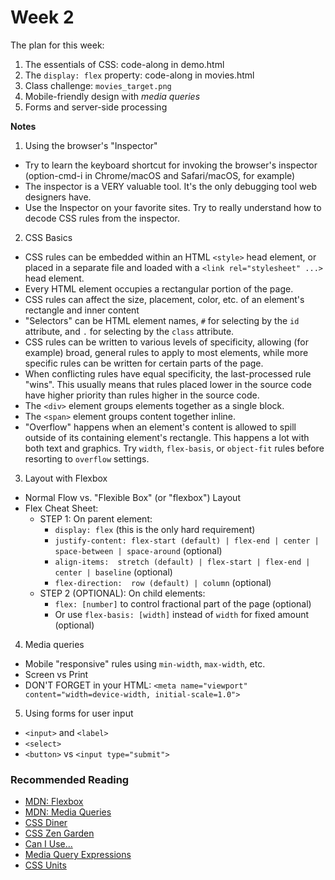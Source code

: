 # Week 2

The plan for this week:

1. The essentials of CSS: code-along in demo.html
2. The `display: flex` property: code-along in movies.html
3. Class challenge: `movies_target.png`
4. Mobile-friendly design with _media queries_
5. Forms and server-side processing


**Notes**

1. Using the browser's "Inspector"
  * Try to learn the keyboard shortcut for invoking the browser's inspector (option-cmd-i in Chrome/macOS and Safari/macOS, for example)
  * The inspector is a VERY valuable tool. It's the only debugging tool web designers have.
  * Use the Inspector on your favorite sites. Try to really understand how to decode CSS rules from the inspector.

2. CSS Basics
  * CSS rules can be embedded within an HTML `<style>` head element, or placed in a separate file and loaded with a `<link rel="stylesheet" ...>` head element.
  * Every HTML element occupies a rectangular portion of the page.
  * CSS rules can affect the size, placement, color, etc. of an element's rectangle and inner content
  * "Selectors" can be HTML element names, `#` for selecting by the `id` attribute, and `.` for selecting by the `class` attribute.
  * CSS rules can be written to various levels of specificity, allowing (for example) broad, general rules to apply to most elements, while more specific rules can be written for certain parts of the page.
  * When conflicting rules have equal specificity, the last-processed rule "wins".  This usually means that rules placed lower in the source code have higher priority than rules higher in the source code.
  * The `<div>` element groups elements together as a single block.
  * The `<span>` element groups content together inline.
  * "Overflow" happens when an element's content is allowed to spill
    outside of its containing element's rectangle.  This happens a lot
    with both text and graphics.  Try `width`, `flex-basis`, or `object-fit` rules before resorting to `overflow` settings.

3. Layout with Flexbox
  * Normal Flow vs. "Flexible Box" (or "flexbox") Layout
  * Flex Cheat Sheet:
    * STEP 1: On parent element:
      * `display: flex` (this is the only hard requirement)
      * `justify-content: flex-start (default) | flex-end | center | space-between | space-around` (optional)
      * `align-items:  stretch (default) | flex-start | flex-end | center | baseline` (optional)
      * `flex-direction:  row (default) | column` (optional)
    * STEP 2 (OPTIONAL): On child elements:
      * `flex: [number]` to control fractional part of the page (optional)
      * Or use `flex-basis: [width]` instead of `width` for fixed amount (optional)

4. Media queries
  * Mobile "responsive" rules using `min-width`, `max-width`, etc.
  * Screen vs Print
  * DON'T FORGET in your HTML: `<meta name="viewport" content="width=device-width, initial-scale=1.0">`
  
5. Using forms for user input
  * `<input>` and `<label>`
  * `<select>`
  * `<button>` vs `<input type="submit">`


### Recommended Reading
* [MDN: Flexbox](https://developer.mozilla.org/en-US/docs/Glossary/Flexbox)
* [MDN: Media Queries](https://developer.mozilla.org/en-US/docs/Web/CSS/Media_Queries/Using_media_queries)
* [CSS Diner](https://flukeout.github.io/)
* [CSS Zen Garden](http://www.csszengarden.com/)
* [Can I Use...](http://www.caniuse.com/)
* [Media Query Expressions](https://www.w3schools.com/cssref/css3_pr_mediaquery.asp)
* [CSS Units](https://www.w3.org/Style/Examples/007/units.en.html)
